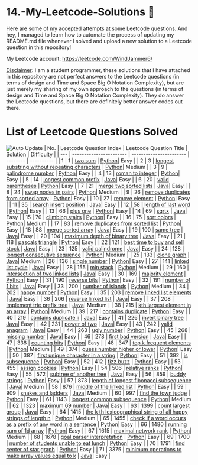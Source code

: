 # 14.-My-Leetcode-Solutions :dart:
Here are some of my accepted attempts at some Leetcode questions. And hey, I managed to learn how to automate the process of updating my README.md file whenever I solved and 
upload a new solution to a Leetcode question in this repository!

My Leetcode account: https://leetcode.com/WindJammer6/

<ins>Disclaimer</ins>: I am a student programmer, these solutions that I have attached in this repository are not perfect answers to the Leetcode questions (in terms of design 
and Time and Space Big O Notation Complexity), but are just merely my sharing of my own approach to the questions (in terms of design and Time and Space Big O Notation Complexity).
They do answer the Leetcode questions, but there are definitely better answer codes out there.

# List of Leetcode Questions Solved
![Auto Update](https://github.com/WindJammer6/14.-My-Leetcode-Solutions/actions/workflows/update_readme.yml/badge.svg)
| No. | Leetcode Question Index | Leetcode Question Title | Solution | Difficulty |
| --- | ----------------------- | ----------------------- | -------- | ---------- |
| 1 | 1 | [two sum](https://leetcode.com/problems/two-sum) | [Python](https://github.com/WindJammer6/14.-My-Leetcode-Solutions/blob/main/1_Easy_LeetCode_Questions/leetcode_1_two-sum.py)| Easy |
| 2 | 3 | [longest substring without repeating characters](https://leetcode.com/problems/longest-substring-without-repeating-characters) | [Python](https://github.com/WindJammer6/14.-My-Leetcode-Solutions/blob/main/2_Medium_LeetCode_Questions/leetcode_3_longest-substring-without-repeating-characters_(onQueueDataStructure).py)| Medium |
| 3 | 9 | [palindrome number](https://leetcode.com/problems/palindrome-number) | [Python](https://github.com/WindJammer6/14.-My-Leetcode-Solutions/blob/main/1_Easy_LeetCode_Questions/leetcode_9_palindrome-number.py)| Easy |
| 4 | 13 | [roman to integer](https://leetcode.com/problems/roman-to-integer) | [Python](https://github.com/WindJammer6/14.-My-Leetcode-Solutions/blob/main/1_Easy_LeetCode_Questions/leetcode_13_roman-to-integer.py)| Easy |
| 5 | 14 | [longest common prefix](https://leetcode.com/problems/longest-common-prefix) | [Java](https://github.com/WindJammer6/14.-My-Leetcode-Solutions/blob/main/1_Easy_LeetCode_Questions/leetcode_14_longest-common-prefix_(onTrieDataStructure).java)| Easy |
| 6 | 20 | [valid parentheses](https://leetcode.com/problems/valid-parentheses) | [Python](https://github.com/WindJammer6/14.-My-Leetcode-Solutions/blob/main/1_Easy_LeetCode_Questions/leetcode_20_valid-parentheses_(onStackDataStructure).py)| Easy |
| 7 | 21 | [merge two sorted lists](https://leetcode.com/problems/merge-two-sorted-lists) | [Java](https://github.com/WindJammer6/14.-My-Leetcode-Solutions/blob/main/1_Easy_LeetCode_Questions/leetcode_21_merge-two-sorted-lists_(onLinkedListDataStructure).java)| Easy |
| 8 | 24 | [swap nodes in pairs](https://leetcode.com/problems/swap-nodes-in-pairs) | [Python](https://github.com/WindJammer6/14.-My-Leetcode-Solutions/blob/main/2_Medium_LeetCode_Questions/leetcode_24_swap-nodes-in-pairs_(onLinkedListDataStructure).py)| Medium |
| 9 | 26 | [remove duplicates from sorted array](https://leetcode.com/problems/remove-duplicates-from-sorted-array) | [Python](https://github.com/WindJammer6/14.-My-Leetcode-Solutions/blob/main/1_Easy_LeetCode_Questions/leetcode_26_remove-duplicates-from-sorted-array.py)| Easy |
| 10 | 27 | [remove element](https://leetcode.com/problems/remove-element) | [Python](https://github.com/WindJammer6/14.-My-Leetcode-Solutions/blob/main/1_Easy_LeetCode_Questions/leetcode_27_remove-element.py)| Easy |
| 11 | 35 | [search insert position](https://leetcode.com/problems/search-insert-position) | [Java](https://github.com/WindJammer6/14.-My-Leetcode-Solutions/blob/main/1_Easy_LeetCode_Questions/leetcode_35_search-insert-position_(onBinarySearchAlgorithm).java)| Easy |
| 12 | 58 | [length of last word](https://leetcode.com/problems/length-of-last-word) | [Python](https://github.com/WindJammer6/14.-My-Leetcode-Solutions/blob/main/1_Easy_LeetCode_Questions/leetcode_58_length-of-last-word.py)| Easy |
| 13 | 66 | [plus one](https://leetcode.com/problems/plus-one) | [Python](https://github.com/WindJammer6/14.-My-Leetcode-Solutions/blob/main/1_Easy_LeetCode_Questions/leetcode_66_plus-one.py)| Easy |
| 14 | 69 | [sqrtx](https://leetcode.com/problems/sqrtx) | [Java](https://github.com/WindJammer6/14.-My-Leetcode-Solutions/blob/main/1_Easy_LeetCode_Questions/leetcode_69_sqrtx_(onBinarySearchAlgorithm).java)| Easy |
| 15 | 70 | [climbing stairs](https://leetcode.com/problems/climbing-stairs) | [Python](https://github.com/WindJammer6/14.-My-Leetcode-Solutions/blob/main/1_Easy_LeetCode_Questions/leetcode_70_climbing-stairs_(onDynamicProgramming).py)| Easy |
| 16 | 75 | [sort colors](https://leetcode.com/problems/sort-colors) | [Python](https://github.com/WindJammer6/14.-My-Leetcode-Solutions/blob/main/2_Medium_LeetCode_Questions/leetcode_75_sort-colors_(onMergeSortAlgorithm).py)| Medium |
| 17 | 83 | [remove duplicates from sorted list](https://leetcode.com/problems/remove-duplicates-from-sorted-list) | [Python](https://github.com/WindJammer6/14.-My-Leetcode-Solutions/blob/main/1_Easy_LeetCode_Questions/leetcode_83_remove-duplicates-from-sorted-list_(onLinkedListDataStructure).py)| Easy |
| 18 | 88 | [merge sorted array](https://leetcode.com/problems/merge-sorted-array) | [Java](https://github.com/WindJammer6/14.-My-Leetcode-Solutions/blob/main/1_Easy_LeetCode_Questions/leetcode_88_merge-sorted-array.java)| Easy |
| 19 | 100 | [same tree](https://leetcode.com/problems/same-tree) | [Java](https://github.com/WindJammer6/14.-My-Leetcode-Solutions/blob/main/1_Easy_LeetCode_Questions/leetcode_100_same-tree_(onPostOrderTraversalAlgorithm).java)| Easy |
| 20 | 104 | [maximum depth of binary tree](https://leetcode.com/problems/maximum-depth-of-binary-tree) | [Java](https://github.com/WindJammer6/14.-My-Leetcode-Solutions/blob/main/1_Easy_LeetCode_Questions/leetcode_104_maximum-depth-of-binary-tree_(onPreOrderTraversalAlgorithm).java)| Easy |
| 21 | 118 | [pascals triangle](https://leetcode.com/problems/pascals-triangle) | [Python](https://github.com/WindJammer6/14.-My-Leetcode-Solutions/blob/main/1_Easy_LeetCode_Questions/leetcode_118_pascals-triangle.py)| Easy |
| 22 | 121 | [best time to buy and sell stock](https://leetcode.com/problems/best-time-to-buy-and-sell-stock) | [Java](https://github.com/WindJammer6/14.-My-Leetcode-Solutions/blob/main/1_Easy_LeetCode_Questions/leetcode_121_best-time-to-buy-and-sell-stock_(onDynamicProgramming).java)| Easy |
| 23 | 125 | [valid palindrome](https://leetcode.com/problems/valid-palindrome) | [Java](https://github.com/WindJammer6/14.-My-Leetcode-Solutions/blob/main/1_Easy_LeetCode_Questions/leetcode_125_valid-palindrome.java)| Easy |
| 24 | 128 | [longest consecutive sequence](https://leetcode.com/problems/longest-consecutive-sequence) | [Python](https://github.com/WindJammer6/14.-My-Leetcode-Solutions/blob/main/2_Medium_LeetCode_Questions/leetcode_128_longest-consecutive-sequence_(onUnionFindAlgorithm).py)| Medium |
| 25 | 133 | [clone graph](https://leetcode.com/problems/clone-graph) | [Java](https://github.com/WindJammer6/14.-My-Leetcode-Solutions/blob/main/2_Medium_LeetCode_Questions/leetcode_133_clone-graph_(onGraphDataStructureandBreadthFirstSearchAlgorithm).java)| Medium |
| 26 | 136 | [single number](https://leetcode.com/problems/single-number) | [Python](https://github.com/WindJammer6/14.-My-Leetcode-Solutions/blob/main/1_Easy_LeetCode_Questions/leetcode_136_single-number.py)| Easy |
| 27 | 141 | [linked list cycle](https://leetcode.com/problems/linked-list-cycle) | [Java](https://github.com/WindJammer6/14.-My-Leetcode-Solutions/blob/main/1_Easy_LeetCode_Questions/leetcode_141_linked-list-cycle_(onLinkedListDataStructure).java)| Easy |
| 28 | 155 | [min stack](https://leetcode.com/problems/min-stack) | [Python](https://github.com/WindJammer6/14.-My-Leetcode-Solutions/blob/main/2_Medium_LeetCode_Questions/leetcode_155_min-stack_(onStackDataStructure).py)| Medium |
| 29 | 160 | [intersection of two linked lists](https://leetcode.com/problems/intersection-of-two-linked-lists) | [Java](https://github.com/WindJammer6/14.-My-Leetcode-Solutions/blob/main/1_Easy_LeetCode_Questions/leetcode_160_intersection-of-two-linked-lists_(onLinkedListDataStructure).java)| Easy |
| 30 | 169 | [majority element](https://leetcode.com/problems/majority-element) | [Python](https://github.com/WindJammer6/14.-My-Leetcode-Solutions/blob/main/1_Easy_LeetCode_Questions/leetcode_169_majority-element.py)| Easy |
| 31 | 190 | [reverse bits](https://leetcode.com/problems/reverse-bits) | [Python](https://github.com/WindJammer6/14.-My-Leetcode-Solutions/blob/main/1_Easy_LeetCode_Questions/leetcode_190_reverse-bits.py)| Easy |
| 32 | 191 | [number of 1 bits](https://leetcode.com/problems/number-of-1-bits) | [Java](https://github.com/WindJammer6/14.-My-Leetcode-Solutions/blob/main/1_Easy_LeetCode_Questions/leetcode_191_number-of-1-bits.java)| Easy |
| 33 | 200 | [number of islands](https://leetcode.com/problems/number-of-islands) | [Python](https://github.com/WindJammer6/14.-My-Leetcode-Solutions/blob/main/2_Medium_LeetCode_Questions/leetcode_200_number-of-islands_(onBreadthFirstSearchAlgorithm).py)| Medium |
| 34 | 202 | [happy number](https://leetcode.com/problems/happy-number) | [Python](https://github.com/WindJammer6/14.-My-Leetcode-Solutions/blob/main/1_Easy_LeetCode_Questions/leetcode_202_happy-number.py)| Easy |
| 35 | 203 | [remove linked list elements](https://leetcode.com/problems/remove-linked-list-elements) | [Java](https://github.com/WindJammer6/14.-My-Leetcode-Solutions/blob/main/1_Easy_LeetCode_Questions/leetcode_203_remove-linked-list-elements_(onLinkedListDataStructure).java)| Easy |
| 36 | 206 | [reverse linked list](https://leetcode.com/problems/reverse-linked-list) | [Java](https://github.com/WindJammer6/14.-My-Leetcode-Solutions/blob/main/1_Easy_LeetCode_Questions/leetcode_206_reverse-linked-list_(onLinkedListDataStructure).java)| Easy |
| 37 | 208 | [implement trie prefix tree](https://leetcode.com/problems/implement-trie-prefix-tree) | [Java](https://github.com/WindJammer6/14.-My-Leetcode-Solutions/blob/main/2_Medium_LeetCode_Questions/leetcode_208_implement-trie-prefix-tree_(onTrieDataStructure).java)| Medium |
| 38 | 215 | [kth largest element in an array](https://leetcode.com/problems/kth-largest-element-in-an-array) | [Python](https://github.com/WindJammer6/14.-My-Leetcode-Solutions/blob/main/2_Medium_LeetCode_Questions/leetcode_215_kth-largest-element-in-an-array_(onQuickSelectAlgorithm).py)| Medium |
| 39 | 217 | [contains duplicate](https://leetcode.com/problems/contains-duplicate) | [Python](https://github.com/WindJammer6/14.-My-Leetcode-Solutions/blob/main/1_Easy_LeetCode_Questions/leetcode_217_contains-duplicate.py)| Easy |
| 40 | 219 | [contains duplicate ii](https://leetcode.com/problems/contains-duplicate-ii) | [Java](https://github.com/WindJammer6/14.-My-Leetcode-Solutions/blob/main/1_Easy_LeetCode_Questions/leetcode_219_contains-duplicate-ii.java)| Easy |
| 41 | 226 | [invert binary tree](https://leetcode.com/problems/invert-binary-tree) | [Java](https://github.com/WindJammer6/14.-My-Leetcode-Solutions/blob/main/1_Easy_LeetCode_Questions/leetcode_226_invert-binary-tree_(onPostOrderTraversalAlgorithm).java)| Easy |
| 42 | 231 | [power of two](https://leetcode.com/problems/power-of-two) | [Java](https://github.com/WindJammer6/14.-My-Leetcode-Solutions/blob/main/1_Easy_LeetCode_Questions/leetcode_231_power-of-two.java)| Easy |
| 43 | 242 | [valid anagram](https://leetcode.com/problems/valid-anagram) | [Java](https://github.com/WindJammer6/14.-My-Leetcode-Solutions/blob/main/1_Easy_LeetCode_Questions/leetcode_242_valid-anagram.java)| Easy |
| 44 | 263 | [ugly number](https://leetcode.com/problems/ugly-number) | [Python](https://github.com/WindJammer6/14.-My-Leetcode-Solutions/blob/main/1_Easy_LeetCode_Questions/leetcode_263_ugly-number.py)| Easy |
| 45 | 268 | [missing number](https://leetcode.com/problems/missing-number) | [Java](https://github.com/WindJammer6/14.-My-Leetcode-Solutions/blob/main/1_Easy_LeetCode_Questions/leetcode_268_missing-number.java)| Easy |
| 46 | 278 | [first bad version](https://leetcode.com/problems/first-bad-version) | [Java](https://github.com/WindJammer6/14.-My-Leetcode-Solutions/blob/main/1_Easy_LeetCode_Questions/leetcode_278_first-bad-version_(onBinarySearchAlgorithm).java)| Easy |
| 47 | 338 | [counting bits](https://leetcode.com/problems/counting-bits) | [Python](https://github.com/WindJammer6/14.-My-Leetcode-Solutions/blob/main/1_Easy_LeetCode_Questions/leetcode_338_counting-bits_(onDynamicProgramming).py)| Easy |
| 48 | 347 | [top k frequent elements](https://leetcode.com/problems/top-k-frequent-elements) | [Python](https://github.com/WindJammer6/14.-My-Leetcode-Solutions/blob/main/2_Medium_LeetCode_Questions/leetcode_347_top-k-frequent-elements_(onQuickSelectAlgorithm).py)| Medium |
| 49 | 374 | [guess number higher or lower](https://leetcode.com/problems/guess-number-higher-or-lower) | [Python](https://github.com/WindJammer6/14.-My-Leetcode-Solutions/blob/main/1_Easy_LeetCode_Questions/leetcode_374_guess-number-higher-or-lower.py)| Easy |
| 50 | 387 | [first unique character in a string](https://leetcode.com/problems/first-unique-character-in-a-string) | [Python](https://github.com/WindJammer6/14.-My-Leetcode-Solutions/blob/main/1_Easy_LeetCode_Questions/leetcode_387_first-unique-character-in-a-string.py)| Easy |
| 51 | 392 | [is subsequence](https://leetcode.com/problems/is-subsequence) | [Python](https://github.com/WindJammer6/14.-My-Leetcode-Solutions/blob/main/1_Easy_LeetCode_Questions/leetcode_392_is-subsequence.py)| Easy |
| 52 | 412 | [fizz buzz](https://leetcode.com/problems/fizz-buzz) | [Python](https://github.com/WindJammer6/14.-My-Leetcode-Solutions/blob/main/1_Easy_LeetCode_Questions/leetcode_412_fizz-buzz.py)| Easy |
| 53 | 455 | [assign cookies](https://leetcode.com/problems/assign-cookies) | [Python](https://github.com/WindJammer6/14.-My-Leetcode-Solutions/blob/main/1_Easy_LeetCode_Questions/leetcode_455_assign-cookies_(onQuickSortAlgorithm).py)| Easy |
| 54 | 506 | [relative ranks](https://leetcode.com/problems/relative-ranks) | [Python](https://github.com/WindJammer6/14.-My-Leetcode-Solutions/blob/main/1_Easy_LeetCode_Questions/leetcode_506_relative-ranks.py)| Easy |
| 55 | 572 | [subtree of another tree](https://leetcode.com/problems/subtree-of-another-tree) | [Java](https://github.com/WindJammer6/14.-My-Leetcode-Solutions/blob/main/1_Easy_LeetCode_Questions/leetcode_572_subtree-of-another-tree_(onPostOrderTraversalAlgorithm).java)| Easy |
| 56 | 859 | [buddy strings](https://leetcode.com/problems/buddy-strings) | [Python](https://github.com/WindJammer6/14.-My-Leetcode-Solutions/blob/main/1_Easy_LeetCode_Questions/leetcode_859_buddy-strings.py)| Easy |
| 57 | 873 | [length of longest fibonacci subsequence](https://leetcode.com/problems/length-of-longest-fibonacci-subsequence) | [Java](https://github.com/WindJammer6/14.-My-Leetcode-Solutions/blob/main/2_Medium_LeetCode_Questions/leetcode_873_length-of-longest-fibonacci-subsequence.java)| Medium |
| 58 | 876 | [middle of the linked list](https://leetcode.com/problems/middle-of-the-linked-list) | [Python](https://github.com/WindJammer6/14.-My-Leetcode-Solutions/blob/main/1_Easy_LeetCode_Questions/leetcode_876_middle-of-the-linked-list_(onLinkedListDataStructure).py)| Easy |
| 59 | 909 | [snakes and ladders](https://leetcode.com/problems/snakes-and-ladders) | [Java](https://github.com/WindJammer6/14.-My-Leetcode-Solutions/blob/main/2_Medium_LeetCode_Questions/leetcode_909_snakes-and-ladders_(onBreadthFirstSearchAlgorithm).java)| Medium |
| 60 | 997 | [find the town judge](https://leetcode.com/problems/find-the-town-judge) | [Python](https://github.com/WindJammer6/14.-My-Leetcode-Solutions/blob/main/1_Easy_LeetCode_Questions/leetcode_997_find-the-town-judge_(onDirectedGraphDataStructure).py)| Easy |
| 61 | 1143 | [longest common subsequence](https://leetcode.com/problems/longest-common-subsequence) | [Python](https://github.com/WindJammer6/14.-My-Leetcode-Solutions/blob/main/2_Medium_LeetCode_Questions/leetcode_1143_longest-common-subsequence_(onDynamicProgramming).py)| Medium |
| 62 | 1323 | [maximum 69 number](https://leetcode.com/problems/maximum-69-number) | [Java](https://github.com/WindJammer6/14.-My-Leetcode-Solutions/blob/main/1_Easy_LeetCode_Questions/leetcode_1323_maximum-69-number.java)| Easy |
| 63 | 1399 | [count largest group](https://leetcode.com/problems/count-largest-group) | [Java](https://github.com/WindJammer6/14.-My-Leetcode-Solutions/blob/main/1_Easy_LeetCode_Questions/leetcode_1399_count-largest-group.java)| Easy |
| 64 | 1415 | [the k th lexicographical string of all happy strings of length n](https://leetcode.com/problems/the-k-th-lexicographical-string-of-all-happy-strings-of-length-n) | [Python](https://github.com/WindJammer6/14.-My-Leetcode-Solutions/blob/main/2_Medium_LeetCode_Questions/leetcode_1415_the-k-th-lexicographical-string-of-all-happy-strings-of-length-n.py)| Medium |
| 65 | 1455 | [check if a word occurs as a prefix of any word in a sentence](https://leetcode.com/problems/check-if-a-word-occurs-as-a-prefix-of-any-word-in-a-sentence) | [Python](https://github.com/WindJammer6/14.-My-Leetcode-Solutions/blob/main/1_Easy_LeetCode_Questions/leetcode_1455_check-if-a-word-occurs-as-a-prefix-of-any-word-in-a-sentence.py)| Easy |
| 66 | 1480 | [running sum of 1d array](https://leetcode.com/problems/running-sum-of-1d-array) | [Python](https://github.com/WindJammer6/14.-My-Leetcode-Solutions/blob/main/1_Easy_LeetCode_Questions/leetcode_1480_running-sum-of-1d-array.py)| Easy |
| 67 | 1615 | [maximal network rank](https://leetcode.com/problems/maximal-network-rank) | [Python](https://github.com/WindJammer6/14.-My-Leetcode-Solutions/blob/main/2_Medium_LeetCode_Questions/leetcode_1615_maximal-network-rank_(onUndirectedGraphDataStructure).py)| Medium |
| 68 | 1678 | [goal parser interpretation](https://leetcode.com/problems/goal-parser-interpretation) | [Python](https://github.com/WindJammer6/14.-My-Leetcode-Solutions/blob/main/1_Easy_LeetCode_Questions/leetcode_1678_goal-parser-interpretation.py)| Easy |
| 69 | 1700 | [number of students unable to eat lunch](https://leetcode.com/problems/number-of-students-unable-to-eat-lunch) | [Python](https://github.com/WindJammer6/14.-My-Leetcode-Solutions/blob/main/1_Easy_LeetCode_Questions/leetcode_1700_number-of-students-unable-to-eat-lunch_(onStackDataStructureandQueueDataStructure).py)| Easy |
| 70 | 1791 | [find center of star graph](https://leetcode.com/problems/find-center-of-star-graph) | [Python](https://github.com/WindJammer6/14.-My-Leetcode-Solutions/blob/main/1_Easy_LeetCode_Questions/leetcode_1791_find-center-of-star-graph.py)| Easy |
| 71 | 3375 | [minimum operations to make array values equal to k](https://leetcode.com/problems/minimum-operations-to-make-array-values-equal-to-k) | [Java](https://github.com/WindJammer6/14.-My-Leetcode-Solutions/blob/main/1_Easy_LeetCode_Questions/leetcode_3375_minimum-operations-to-make-array-values-equal-to-k.java)| Easy |
